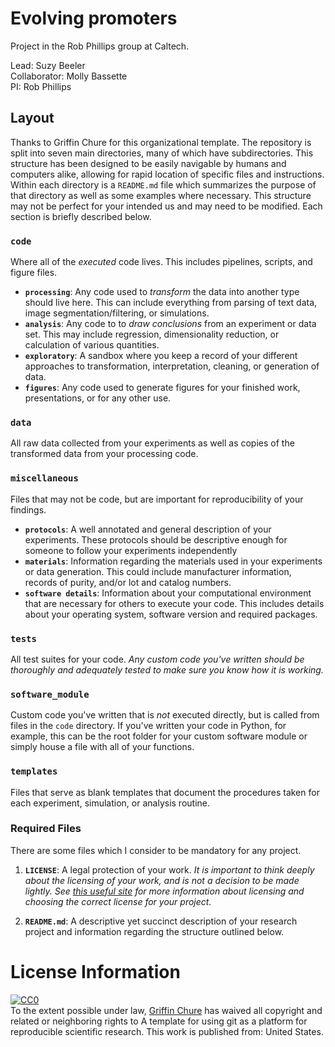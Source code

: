 # Evolving promoters

Project in the Rob Phillips group at Caltech.

Lead: Suzy Beeler  
Collaborator: Molly Bassette  
PI: Rob Phillips  

## Layout

Thanks to Griffin Chure for this organizational template. The repository is split into seven main directories, many of which have subdirectories. This structure has been designed to be easily navigable by humans and computers alike, allowing for rapid location of specific files and instructions. Within each directory is a `README.md` file which summarizes the purpose of that directory as well as some examples where necessary. This structure may not be perfect for your intended us and may need to be modified. Each section is briefly described below.

### **`code`**
Where all of the *executed* code lives. This includes pipelines, scripts, and figure files.
 * **`processing`**: Any code used to *transform* the data into another type should live here. This can include everything from parsing of text data, image segmentation/filtering, or simulations.
 * **`analysis`**: Any code to to *draw conclusions* from an experiment or data set. This may include regression, dimensionality reduction, or calculation of various quantities.
 * **`exploratory`**: A sandbox where you keep a record of your different approaches to transformation, interpretation, cleaning, or generation of data.
 * **`figures`**: Any code used to generate figures for your finished work, presentations, or for any other use.

### **`data`**
All raw data collected from your experiments as well as copies of the transformed data from your processing code.

### **`miscellaneous`**
Files that may not be code, but are important for reproducibility of your findings.
* **`protocols`**: A well annotated and general description of your experiments. These protocols should be descriptive enough for someone to follow your experiments independently
* **`materials`**: Information regarding the materials used in your experiments or data generation. This could include manufacturer information, records of purity, and/or lot and catalog numbers.
* **`software details`**: Information about your computational environment that are necessary for others to execute your code. This includes details about your operating system, software version and required packages.

### **`tests`**
All test suites for your code. *Any custom code you've written should be thoroughly and adequately tested to make sure you know how it is working.*

### **`software_module`**
Custom code you've written that is *not* executed directly, but is called from files in the `code` directory. If you've written your code in Python, for example, this can be the root folder for your custom software module or simply house a file with all of your functions.

### **`templates`**
Files that serve as blank templates that document the procedures taken for each experiment, simulation, or analysis routine.

### Required Files
There are some files which I consider to be mandatory for any project.

1. **`LICENSE`**: A legal protection of your work. *It is important to think deeply about the licensing of your work, and is not a decision to be made lightly. See [this useful site](https://choosealicense.com/) for more information about licensing and choosing the correct license for your project.*

2. **`README.md`**: A descriptive yet succinct description of your research project and information regarding the structure outlined below.


# License Information

<p xmlns:dct="http://purl.org/dc/terms/" xmlns:vcard="http://www.w3.org/2001/vcard-rdf/3.0#">
  <a rel="license"
     href="http://creativecommons.org/publicdomain/zero/1.0/">
    <img src="http://i.creativecommons.org/p/zero/1.0/88x31.png" style="border-style: none;" alt="CC0" />
  </a>
  <br />
  To the extent possible under law,
  <a rel="dct:publisher"
     href="github.com/gchure/reproducible_research">
    <span property="dct:title">Griffin Chure</span></a>
  has waived all copyright and related or neighboring rights to
  <span property="dct:title">A template for using git as a platform for reproducible scientific research</span>.
This work is published from:
<span property="vcard:Country" datatype="dct:ISO3166"
      content="US" about="github.com/gchure/reproducible_research">
  United States</span>.
</p>
